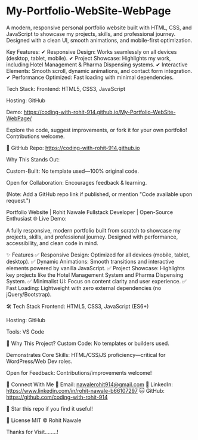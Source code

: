 # My-Portfolio-WebSite-WebPage

A modern, responsive personal portfolio website built with HTML, CSS, and JavaScript to showcase my projects, skills, and professional journey. Designed with a clean UI, smooth animations, and mobile-first optimization.

Key Features:
✔ Responsive Design: Works seamlessly on all devices (desktop, tablet, mobile).
✔ Project Showcase: Highlights my work, including Hotel Management & Pharma Dispensing systems.
✔ Interactive Elements: Smooth scroll, dynamic animations, and contact form integration.
✔ Performance Optimized: Fast loading with minimal dependencies.

Tech Stack:
Frontend: HTML5, CSS3, JavaScript

Hosting: GitHub

Demo:  https://coding-with-rohit-914.github.io/My-Portfolio-WebSite-WebPage/

Explore the code, suggest improvements, or fork it for your own portfolio! Contributions welcome.

🔗 GitHub Repo:  https://coding-with-rohit-914.github.io

Why This Stands Out:

Custom-Built: No template used—100% original code.

Open for Collaboration: Encourages feedback & learning.

(Note: Add a GitHub repo link if published, or mention "Code available upon request.")

Portfolio Website | Rohit Nawale
Fullstack Developer | Open-Source Enthusiast
🌐 Live Demo: 

A fully responsive, modern portfolio built from scratch to showcase my projects, skills, and professional journey. Designed with performance, accessibility, and clean code in mind.

✨ Features
✅ Responsive Design: Optimized for all devices (mobile, tablet, desktop).
✅ Dynamic Animations: Smooth transitions and interactive elements powered by vanilla JavaScript.
✅ Project Showcase: Highlights key projects like the Hotel Management System and Pharma Dispensing System.
✅ Minimalist UI: Focus on content clarity and user experience.
✅ Fast Loading: Lightweight with zero external dependencies (no jQuery/Bootstrap).

🛠️ Tech Stack
Frontend: HTML5, CSS3, JavaScript (ES6+)

Hosting: GitHub

Tools: VS Code

📌 Why This Project?
Custom Code: No templates or builders used.

Demonstrates Core Skills: HTML/CSS/JS proficiency—critical for WordPress/Web Dev roles.

Open for Feedback: Contributions/improvements welcome!

🔗 Connect With Me
📧 Email: nawalerohit914@gmail.com
💼 LinkedIn: https://www.linkedin.com/in/rohit-nawale-b66107297
🐱 GitHub: https://github.com/coding-with-rohit-914

🌟 Star this repo if you find it useful!

📜 License
MIT © Rohit Nawale

Thanks for Visit........!
